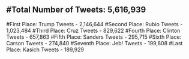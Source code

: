 #Total Number of Tweets: 5,616,939 
---
#First Place: Trump Tweets - 2,146,644
#Second Place: Rubio Tweets - 1,023,484
#Third Place: Cruz Tweets - 829,622
#Fourth Place: Clinton Tweets - 657,863
#Fifth Place: Sanders Tweets - 295,715
#Sixth Place: Carson Tweets - 274,840
#Seventh Place: Jeb! Tweets - 199,808
#Last Place: Kasich Tweets - 189,929
